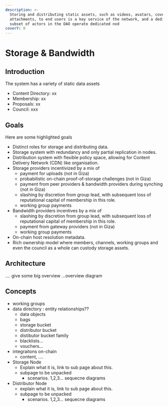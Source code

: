 ```yaml
---
description: >-
  Storing and distributing static assets, such as videos, avatars, covers and
  attachments, to end users is a key service of the network, and a dedicated
  subset of actors in the DAO operate dedicated nod
coverY: 0
---
```


# Storage & Bandwidth

## Introduction

The system has a variety of static data assets 

* Content Directory: xx
* Membership: xx
* Proposals: xx
* Council: xxx



## Goals

Here are some highlighted goals 

* Distinct roles for storage and distributing data.
* Storage system with redundancy and only partial replication in nodes.
* Distribution system with flexible policy space, allowing for Content Delivery Network (CDN) like organisation.
* Storage providers incentivized by a mix of
  * payment for uploads (not in Giza)
  * probabilistic on-chain proof-of-storage challenges (not in Giza)
  * payment from peer providers & bandwidth providers during synching (not in Giza)
  * slashing by discretion from group lead, with subsequent loss of reputational capital of membership in this role.
  * working group payments
* Bandwidth providers incentives by a mix of
  * slashing by discretion from group lead, with subsequent loss of reputational capital of membership in this role.
  * payment from gateway providers (not in Giza)
  * working group payments
* On-chain host resolution metadata.
* Rich ownership model where members, channels, working groups and even the council as a whole can custody storage assets.

## Architecture

.... give some big overview ...overview diagram

## Concepts

* working groups
* data directory : entity relationships??
  * data objects
  * bags
  * storage bucket
  * distributor bucket
  * distibutor bucket family
  * blacklists...
  * vouchers...
* integraitons on-chain
  * content, ....
* Storage Node
  * Explain what it is, link to sub page about this.
  * subpage to be unpacked
    * scenarios. 1,2,3... sequecne diagrams
* Distributor Node
  * explain what it is, link to sub page about this.
  * subpage to be unpacked
    * scenarios. 1,2,3... sequecne diagrams



